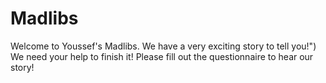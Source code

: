 # Madlibs
Welcome to Youssef's Madlibs.
We have a very exciting story to tell you!")
We need your help to finish it!
Please fill out the questionnaire to hear our story!

